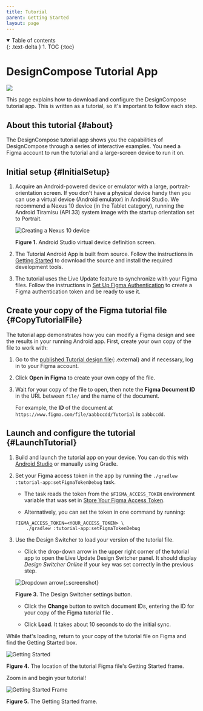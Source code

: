 ```yaml
---
title: Tutorial
parent: Getting Started
layout: page
---
```


<details open markdown="block">
  <summary>
    Table of contents
  </summary>
  {: .text-delta }
1. TOC
{:toc}
</details>

# DesignCompose Tutorial App

<img src="../tutorial-doc-2x.png">

This page explains how to download and configure the DesignCompose tutorial app.
This is written as a tutorial, so it's important to follow each step.

## About this tutorial {#about}

The DesignCompose tutorial app shows you the capabilities of DesignCompose
through a series of interactive examples. You need a Figma account to run the
tutorial and a large-screen device to run it on.

## Initial setup {#InitialSetup}

1.  Acquire an Android-powered device or emulator with a large,
    portrait-orientation screen. If you don't have a physical device handy then
    you can use a virtual device (Android emulator) in Android Studio. We
    recommend a Nexus 10 device (in the Tablet category), running the Android
    Tiramisu (API 33) system image with the startup orientation set to Portrait.

    ![Creating a Nexus 10
    device](../tablet-virt-dev.png)

    **Figure 1.** Android Studio virtual device definition screen.

1.  The Tutorial Android App is built from source. Follow the instructions in
    [Getting Started][1] to download the source and install the required
    development tools.

1.  The tutorial uses the Live Update feature to synchronize with your Figma
    files. Follow the instructions in [Set Up Figma Authentication][2] to create
    a Figma authentication token and be ready to use it.

## Create your copy of the Figma tutorial file {#CopyTutorialFile}

The tutorial app demonstrates how you can modify a Figma design and see the
results in your running Android app. First, create your own copy of the file to
work with:

1.  Go to the [published Tutorial design file][3]{:.external} and if necessary,
    log in to your Figma account.

1.  Click **Open in Figma** to create your own copy of the file.

1.  Wait for your copy of the file to open, then note the **Figma Document ID**
    in the URL between `file/` and the name of the document.

    For example, the **ID** of the document at
    `https://www.figma.com/file/aabbccdd/Tutorial` is `aabbccdd`.

## Launch and configure the tutorial {#LaunchTutorial}

1.  Build and launch the tutorial app on your device. You can do this with
    [Android Studio][4] or manually using Gradle.

1.  Set your Figma access token in the app by running the `./gradlew
    :tutorial-app:setFigmaTokenDebug` task.

    *   The task reads the token from the `$FIGMA_ACCESS_TOKEN` environment
        variable that was set in [Store Your Figma Access Token][5].

    *   Alternatively, you can set the token in one command by running:

    ```posix-terminal
    FIGMA_ACCESS_TOKEN=<YOUR_ACCESS_TOKEN> \
        ./gradlew :tutorial-app:setFigmaTokenDebug
    ```

1.  Use the Design Switcher to load your version of the tutorial file.

    *   Click the drop-down arrow in the upper right corner of the tutorial app
    to open the Live Update Design Switcher panel. It should display *Design
        Switcher Online* if your key was set correctly in the previous step.

    ![Dropdown arrow][6]{:.screenshot}

    **Figure 3.** The Design Switcher settings button.

    *   Click the **Change** button to switch document IDs, entering the ID for
    your copy of the Figma tutorial file .

    *   Click **Load**. It takes about 10 seconds to do the initial sync.

While that's loading, return to your copy of the tutorial file on Figma and find
the Getting Started box.

![Getting Started](../TutorialGettingStarted.png)

**Figure 4.** The location of the tutorial Figma file's Getting Started frame.

Zoom in and begin your tutorial!

![Getting Started Frame](../GettingStartedFrame.svg)

**Figure 5.** The Getting Started frame.

[1]: /docs/index
[2]: /docs/live-update/setup
[3]: https://www.figma.com/community/file/1228110686419863535/Tutorial-for-Automotive-Design-for-Compose
[4]: https://developer.android.com/studio/run
[5]: /docs/live-update/setup#StoreFigmaToken
[6]: ../LiveUpdateDropdown.png
